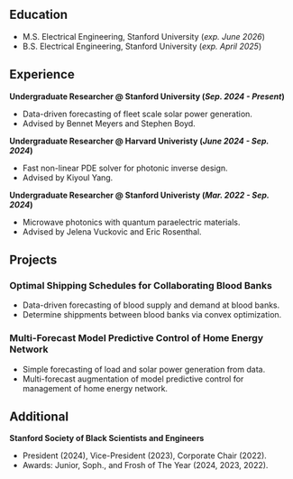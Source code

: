 ## Education		
- M.S. Electrical Engineering, Stanford University (_exp. June 2026_)	 			        		
- B.S. Electrical Engineering, Stanford University (_exp. April 2025_) 

## Experience
**Undergraduate Researcher @ Stanford University (_Sep. 2024 - Present_)**
- Data-driven forecasting of fleet scale solar power generation.
- Advised by Bennet Meyers and Stephen Boyd.

**Undergraduate Researcher @ Harvard Univeristy (_June 2024 - Sep. 2024_)**
- Fast non-linear PDE solver for photonic inverse design.
- Advised by Kiyoul Yang.

**Undergraduate Researcher @ Stanford Univeristy (_Mar. 2022 - Sep. 2024_)**
- Microwave photonics with quantum paraelectric materials. 
- Advised by Jelena Vuckovic and Eric Rosenthal.

## Projects
### Optimal Shipping Schedules for Collaborating Blood Banks
- Data-driven forecasting of blood supply and demand at blood banks.
- Determine shippments between blood banks via convex optimization.

### Multi-Forecast Model Predictive Control of Home Energy Network
- Simple forecasting of load and solar power generation from data.
- Multi-forecast augmentation of model predictive control for management of home energy network.

## Additional
**Stanford Society of Black Scientists and Engineers** 
- President (2024), Vice-President (2023), Corporate Chair (2022). 
- Awards: Junior, Soph., and Frosh of The Year (2024, 2023, 2022).
